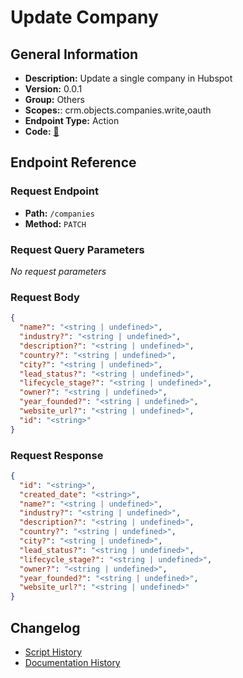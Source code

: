 # Update Company

## General Information

- **Description:** Update a single company in Hubspot
- **Version:** 0.0.1
- **Group:** Others
- **Scopes:**: crm.objects.companies.write,oauth
- **Endpoint Type:** Action
- **Code:** [🔗](https://github.com/NangoHQ/integration-templates/tree/main/integrations/hubspot/actions/update-company.ts)


## Endpoint Reference

### Request Endpoint

- **Path:** `/companies`
- **Method:** `PATCH`

### Request Query Parameters

_No request parameters_

### Request Body

```json
{
  "name?": "<string | undefined>",
  "industry?": "<string | undefined>",
  "description?": "<string | undefined>",
  "country?": "<string | undefined>",
  "city?": "<string | undefined>",
  "lead_status?": "<string | undefined>",
  "lifecycle_stage?": "<string | undefined>",
  "owner?": "<string | undefined>",
  "year_founded?": "<string | undefined>",
  "website_url?": "<string | undefined>",
  "id": "<string>"
}
```

### Request Response

```json
{
  "id": "<string>",
  "created_date": "<string>",
  "name?": "<string | undefined>",
  "industry?": "<string | undefined>",
  "description?": "<string | undefined>",
  "country?": "<string | undefined>",
  "city?": "<string | undefined>",
  "lead_status?": "<string | undefined>",
  "lifecycle_stage?": "<string | undefined>",
  "owner?": "<string | undefined>",
  "year_founded?": "<string | undefined>",
  "website_url?": "<string | undefined>"
}
```

## Changelog

- [Script History](https://github.com/NangoHQ/integration-templates/commits/main/integrations/hubspot/actions/update-company.ts)
- [Documentation History](https://github.com/NangoHQ/integration-templates/commits/main/integrations/hubspot/actions/update-company.md)

<!-- END  GENERATED CONTENT -->















